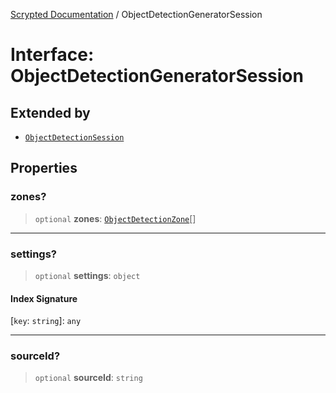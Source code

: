 [Scrypted Documentation](../globals.md) / ObjectDetectionGeneratorSession

# Interface: ObjectDetectionGeneratorSession

## Extended by

- [`ObjectDetectionSession`](ObjectDetectionSession.md)

## Properties

### zones?

> `optional` **zones**: [`ObjectDetectionZone`](ObjectDetectionZone.md)[]

***

### settings?

> `optional` **settings**: `object`

#### Index Signature

 \[`key`: `string`\]: `any`

***

### sourceId?

> `optional` **sourceId**: `string`
